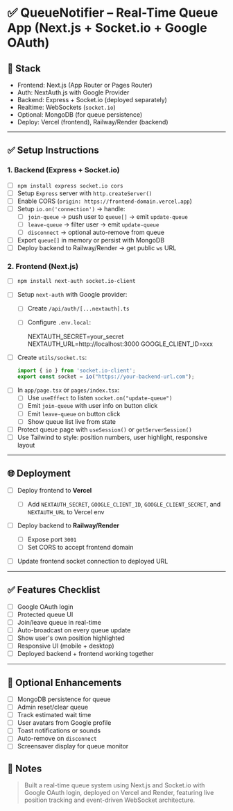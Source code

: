 # ✅ QueueNotifier – Real-Time Queue App (Next.js + Socket.io + Google OAuth)

## 🔧 Stack

- Frontend: Next.js (App Router or Pages Router)
- Auth: NextAuth.js with Google Provider
- Backend: Express + Socket.io (deployed separately)
- Realtime: WebSockets (`socket.io`)
- Optional: MongoDB (for queue persistence)
- Deploy: Vercel (frontend), Railway/Render (backend)

---

## ✅ Setup Instructions

### 1. Backend (Express + Socket.io)

- [ ] `npm install express socket.io cors`
- [ ] Setup `Express` server with `http.createServer()`
- [ ] Enable CORS (`origin: https://frontend-domain.vercel.app`)
- [ ] Setup `io.on('connection')` → handle:
  - [ ] `join-queue` → push user to `queue[]` → emit `update-queue`
  - [ ] `leave-queue` → filter user → emit `update-queue`
  - [ ] `disconnect` → optional auto-remove from queue
- [ ] Export `queue[]` in memory or persist with MongoDB
- [ ] Deploy backend to Railway/Render → get public `ws` URL

### 2. Frontend (Next.js)

- [ ] `npm install next-auth socket.io-client`
- [ ] Setup `next-auth` with Google provider:
  - [ ] Create `/api/auth/[...nextauth].ts`
  - [ ] Configure `.env.local`:


    NEXTAUTH_SECRET=your_secret
    NEXTAUTH_URL=http://localhost:3000
    GOOGLE_CLIENT_ID=xxx
- [ ] Create `utils/socket.ts`:

  ```ts
  import { io } from 'socket.io-client';
  export const socket = io("https://your-backend-url.com");
  ```

* [ ] In `app/page.tsx` or `pages/index.tsx`:
  * [ ] Use `useEffect` to listen `socket.on("update-queue")`
  * [ ] Emit `join-queue` with user info on button click
  * [ ] Emit `leave-queue` on button click
  * [ ] Show queue list live from state
* [ ] Protect queue page with `useSession()` or `getServerSession()`
* [ ] Use Tailwind to style: position numbers, user highlight, responsive layout

---

## 🌐 Deployment

* [ ] Deploy frontend to **Vercel**

  * [ ] Add `NEXTAUTH_SECRET`, `GOOGLE_CLIENT_ID`, `GOOGLE_CLIENT_SECRET`, and `NEXTAUTH_URL` to Vercel env
* [ ] Deploy backend to **Railway/Render**

  * [ ] Expose port `3001`
  * [ ] Set CORS to accept frontend domain
* [ ] Update frontend socket connection to deployed URL

---

## ✅ Features Checklist

* [ ] Google OAuth login
* [ ] Protected queue UI
* [ ] Join/leave queue in real-time
* [ ] Auto-broadcast on every queue update
* [ ] Show user's own position highlighted
* [ ] Responsive UI (mobile + desktop)
* [ ] Deployed backend + frontend working together

---

## 🌟 Optional Enhancements

* [ ] MongoDB persistence for queue
* [ ] Admin reset/clear queue
* [ ] Track estimated wait time
* [ ] User avatars from Google profile
* [ ] Toast notifications or sounds
* [ ] Auto-remove on `disconnect`
* [ ] Screensaver display for queue monitor

## 📝 Notes

> Built a real-time queue system using Next.js and Socket.io with Google OAuth login, deployed on Vercel and Render, featuring live position tracking and event-driven WebSocket architecture.

